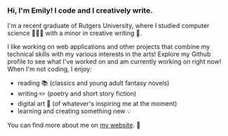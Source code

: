 ### Hi, I'm Emily! I code and I creatively write.

<!--
**emilywritescode/emilywritescode** is a ✨ _special_ ✨ repository because its `README.md` (this file) appears on your GitHub profile
-->

I'm a recent graduate of Rutgers University, where I studied computer science 👩🏻‍💻 with a minor in creative writing 📝.

I like working on web applications and other projects that combine my technical skills with my various interests in the arts! Explore my Github profile to see what I've worked on and am currently working on right now! When I'm not coding, I enjoy:
  - reading 📚 (classics and young adult fantasy novels)
  - writing ✏️ (poetry and short story fiction)
  - digital art 🎨 (of whatever's inspiring me at the moment)
  - learning and creating something new 💡
    
You can find more about me on [my website](emilywritescode.com). 💜
